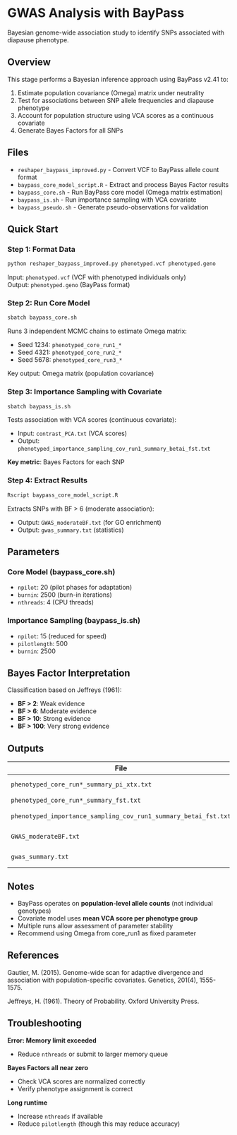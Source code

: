# GWAS Analysis with BayPass

Bayesian genome-wide association study to identify SNPs associated with diapause phenotype.

## Overview

This stage performs a Bayesian inference approach using BayPass v2.41 to:
1. Estimate population covariance (Omega) matrix under neutrality
2. Test for associations between SNP allele frequencies and diapause phenotype
3. Account for population structure using VCA scores as a continuous covariate
4. Generate Bayes Factors for all SNPs

## Files

- `reshaper_baypass_improved.py` - Convert VCF to BayPass allele count format
- `baypass_core_model_script.R` - Extract and process Bayes Factor results
- `baypass_core.sh` - Run BayPass core model (Omega matrix estimation)
- `baypass_is.sh` - Run importance sampling with VCA covariate
- `baypass_pseudo.sh` - Generate pseudo-observations for validation

## Quick Start

### Step 1: Format Data

```bash
python reshaper_baypass_improved.py phenotyped.vcf phenotyped.geno
```

Input: `phenotyped.vcf` (VCF with phenotyped individuals only)  
Output: `phenotyped.geno` (BayPass format)

### Step 2: Run Core Model

```bash
sbatch baypass_core.sh
```

Runs 3 independent MCMC chains to estimate Omega matrix:
- Seed 1234: `phenotyped_core_run1_*`
- Seed 4321: `phenotyped_core_run2_*`  
- Seed 5678: `phenotyped_core_run3_*`

Key output: Omega matrix (population covariance)

### Step 3: Importance Sampling with Covariate

```bash
sbatch baypass_is.sh
```

Tests association with VCA scores (continuous covariate):
- Input: `contrast_PCA.txt` (VCA scores)
- Output: `phenotyped_importance_sampling_cov_run1_summary_betai_fst.txt`

**Key metric**: Bayes Factors for each SNP

### Step 4: Extract Results

```bash
Rscript baypass_core_model_script.R
```

Extracts SNPs with BF > 6 (moderate association):
- Output: `GWAS_moderateBF.txt` (for GO enrichment)
- Output: `gwas_summary.txt` (statistics)

## Parameters

### Core Model (baypass_core.sh)
- `npilot`: 20 (pilot phases for adaptation)
- `burnin`: 2500 (burn-in iterations)
- `nthreads`: 4 (CPU threads)

### Importance Sampling (baypass_is.sh)
- `npilot`: 15 (reduced for speed)
- `pilotlength`: 500
- `burnin`: 2500

## Bayes Factor Interpretation

Classification based on Jeffreys (1961):
- **BF > 2**: Weak evidence
- **BF > 6**: Moderate evidence
- **BF > 10**: Strong evidence
- **BF > 100**: Very strong evidence

## Outputs

| File | Description |
|------|-------------|
| `phenotyped_core_run*_summary_pi_xtx.txt` | Omega matrix |
| `phenotyped_core_run*_summary_fst.txt` | Fst values |
| `phenotyped_importance_sampling_cov_run1_summary_betai_fst.txt` | Bayes Factors |
| `GWAS_moderateBF.txt` | SNPs with BF > 6 |
| `gwas_summary.txt` | Results summary |

## Notes

- BayPass operates on **population-level allele counts** (not individual genotypes)
- Covariate model uses **mean VCA score per phenotype group**
- Multiple runs allow assessment of parameter stability
- Recommend using Omega from core_run1 as fixed parameter

## References

Gautier, M. (2015). Genome-wide scan for adaptive divergence and association with population-specific covariates. Genetics, 201(4), 1555-1575.

Jeffreys, H. (1961). Theory of Probability. Oxford University Press.

## Troubleshooting

**Error: Memory limit exceeded**
- Reduce `nthreads` or submit to larger memory queue

**Bayes Factors all near zero**
- Check VCA scores are normalized correctly
- Verify phenotype assignment is correct

**Long runtime**
- Increase `nthreads` if available
- Reduce `pilotlength` (though this may reduce accuracy)
